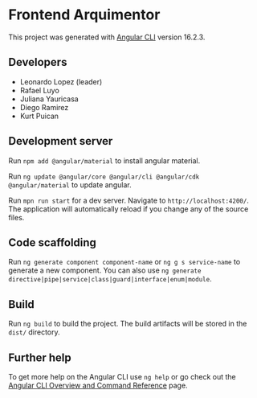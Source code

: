 # Frontend Arquimentor

This project was generated with [Angular CLI](https://github.com/angular/angular-cli) version 16.2.3.

## Developers
- Leonardo Lopez (leader)
- Rafael Luyo
- Juliana Yauricasa
- Diego Ramirez
- Kurt Puican

## Development server

Run `npm add @angular/material` to install angular material.

Run `ng update @angular/core @angular/cli @angular/cdk @angular/material` to update angular.

Run `mpn run start` for a dev server. Navigate to `http://localhost:4200/`. The application will automatically reload if you change any of the source files.

## Code scaffolding

Run `ng generate component component-name` or `ng g s service-name` to generate a new component. You can also use `ng generate directive|pipe|service|class|guard|interface|enum|module`.

## Build

Run `ng build` to build the project. The build artifacts will be stored in the `dist/` directory.


## Further help

To get more help on the Angular CLI use `ng help` or go check out the [Angular CLI Overview and Command Reference](https://angular.io/cli) page.

